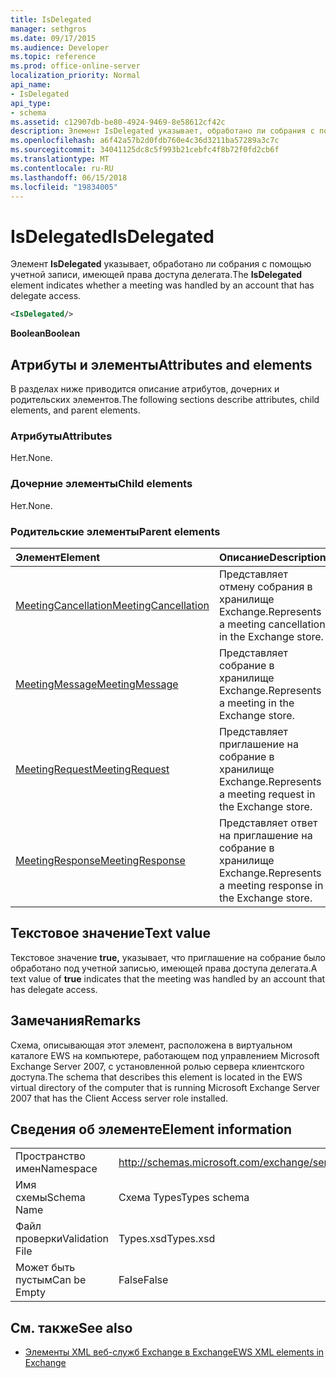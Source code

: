 ```yaml
---
title: IsDelegated
manager: sethgros
ms.date: 09/17/2015
ms.audience: Developer
ms.topic: reference
ms.prod: office-online-server
localization_priority: Normal
api_name:
- IsDelegated
api_type:
- schema
ms.assetid: c12907db-be80-4924-9469-8e58612cf42c
description: Элемент IsDelegated указывает, обработано ли собрания с помощью учетной записи, имеющей права доступа делегата.
ms.openlocfilehash: a6f42a57b2d0fdb760e4c36d3211ba57289a3c7c
ms.sourcegitcommit: 34041125dc8c5f993b21cebfc4f8b72f0fd2cb6f
ms.translationtype: MT
ms.contentlocale: ru-RU
ms.lasthandoff: 06/15/2018
ms.locfileid: "19834005"
---
```

# <a name="isdelegated"></a><span data-ttu-id="b5908-103">IsDelegated</span><span class="sxs-lookup"><span data-stu-id="b5908-103">IsDelegated</span></span>

<span data-ttu-id="b5908-104">Элемент **IsDelegated** указывает, обработано ли собрания с помощью учетной записи, имеющей права доступа делегата.</span><span class="sxs-lookup"><span data-stu-id="b5908-104">The **IsDelegated** element indicates whether a meeting was handled by an account that has delegate access.</span></span> 
  
```xml
<IsDelegated/>
```

 <span data-ttu-id="b5908-105">**Boolean**</span><span class="sxs-lookup"><span data-stu-id="b5908-105">**Boolean**</span></span>
## <a name="attributes-and-elements"></a><span data-ttu-id="b5908-106">Атрибуты и элементы</span><span class="sxs-lookup"><span data-stu-id="b5908-106">Attributes and elements</span></span>

<span data-ttu-id="b5908-107">В разделах ниже приводится описание атрибутов, дочерних и родительских элементов.</span><span class="sxs-lookup"><span data-stu-id="b5908-107">The following sections describe attributes, child elements, and parent elements.</span></span>
  
### <a name="attributes"></a><span data-ttu-id="b5908-108">Атрибуты</span><span class="sxs-lookup"><span data-stu-id="b5908-108">Attributes</span></span>

<span data-ttu-id="b5908-109">Нет.</span><span class="sxs-lookup"><span data-stu-id="b5908-109">None.</span></span>
  
### <a name="child-elements"></a><span data-ttu-id="b5908-110">Дочерние элементы</span><span class="sxs-lookup"><span data-stu-id="b5908-110">Child elements</span></span>

<span data-ttu-id="b5908-111">Нет.</span><span class="sxs-lookup"><span data-stu-id="b5908-111">None.</span></span>
  
### <a name="parent-elements"></a><span data-ttu-id="b5908-112">Родительские элементы</span><span class="sxs-lookup"><span data-stu-id="b5908-112">Parent elements</span></span>

|<span data-ttu-id="b5908-113">**Элемент**</span><span class="sxs-lookup"><span data-stu-id="b5908-113">**Element**</span></span>|<span data-ttu-id="b5908-114">**Описание**</span><span class="sxs-lookup"><span data-stu-id="b5908-114">**Description**</span></span>|
|:-----|:-----|
|[<span data-ttu-id="b5908-115">MeetingCancellation</span><span class="sxs-lookup"><span data-stu-id="b5908-115">MeetingCancellation</span></span>](meetingcancellation.md) <br/> |<span data-ttu-id="b5908-116">Представляет отмену собрания в хранилище Exchange.</span><span class="sxs-lookup"><span data-stu-id="b5908-116">Represents a meeting cancellation in the Exchange store.</span></span>  <br/> |
|[<span data-ttu-id="b5908-117">MeetingMessage</span><span class="sxs-lookup"><span data-stu-id="b5908-117">MeetingMessage</span></span>](meetingmessage.md) <br/> |<span data-ttu-id="b5908-118">Представляет собрание в хранилище Exchange.</span><span class="sxs-lookup"><span data-stu-id="b5908-118">Represents a meeting in the Exchange store.</span></span>  <br/> |
|[<span data-ttu-id="b5908-119">MeetingRequest</span><span class="sxs-lookup"><span data-stu-id="b5908-119">MeetingRequest</span></span>](meetingrequest.md) <br/> |<span data-ttu-id="b5908-120">Представляет приглашение на собрание в хранилище Exchange.</span><span class="sxs-lookup"><span data-stu-id="b5908-120">Represents a meeting request in the Exchange store.</span></span>  <br/> |
|[<span data-ttu-id="b5908-121">MeetingResponse</span><span class="sxs-lookup"><span data-stu-id="b5908-121">MeetingResponse</span></span>](meetingresponse.md) <br/> |<span data-ttu-id="b5908-122">Представляет ответ на приглашение на собрание в хранилище Exchange.</span><span class="sxs-lookup"><span data-stu-id="b5908-122">Represents a meeting response in the Exchange store.</span></span>  <br/> |
   
## <a name="text-value"></a><span data-ttu-id="b5908-123">Текстовое значение</span><span class="sxs-lookup"><span data-stu-id="b5908-123">Text value</span></span>

<span data-ttu-id="b5908-124">Текстовое значение **true,** указывает, что приглашение на собрание было обработано под учетной записью, имеющей права доступа делегата.</span><span class="sxs-lookup"><span data-stu-id="b5908-124">A text value of **true** indicates that the meeting was handled by an account that has delegate access.</span></span> 
  
## <a name="remarks"></a><span data-ttu-id="b5908-125">Замечания</span><span class="sxs-lookup"><span data-stu-id="b5908-125">Remarks</span></span>

<span data-ttu-id="b5908-126">Схема, описывающая этот элемент, расположена в виртуальном каталоге EWS на компьютере, работающем под управлением Microsoft Exchange Server 2007, с установленной ролью сервера клиентского доступа.</span><span class="sxs-lookup"><span data-stu-id="b5908-126">The schema that describes this element is located in the EWS virtual directory of the computer that is running Microsoft Exchange Server 2007 that has the Client Access server role installed.</span></span>
  
## <a name="element-information"></a><span data-ttu-id="b5908-127">Сведения об элементе</span><span class="sxs-lookup"><span data-stu-id="b5908-127">Element information</span></span>

|||
|:-----|:-----|
|<span data-ttu-id="b5908-128">Пространство имен</span><span class="sxs-lookup"><span data-stu-id="b5908-128">Namespace</span></span>  <br/> |http://schemas.microsoft.com/exchange/services/2006/types  <br/> |
|<span data-ttu-id="b5908-129">Имя схемы</span><span class="sxs-lookup"><span data-stu-id="b5908-129">Schema Name</span></span>  <br/> |<span data-ttu-id="b5908-130">Схема Types</span><span class="sxs-lookup"><span data-stu-id="b5908-130">Types schema</span></span>  <br/> |
|<span data-ttu-id="b5908-131">Файл проверки</span><span class="sxs-lookup"><span data-stu-id="b5908-131">Validation File</span></span>  <br/> |<span data-ttu-id="b5908-132">Types.xsd</span><span class="sxs-lookup"><span data-stu-id="b5908-132">Types.xsd</span></span>  <br/> |
|<span data-ttu-id="b5908-133">Может быть пустым</span><span class="sxs-lookup"><span data-stu-id="b5908-133">Can be Empty</span></span>  <br/> |<span data-ttu-id="b5908-134">False</span><span class="sxs-lookup"><span data-stu-id="b5908-134">False</span></span>  <br/> |
   
## <a name="see-also"></a><span data-ttu-id="b5908-135">См. также</span><span class="sxs-lookup"><span data-stu-id="b5908-135">See also</span></span>



- [<span data-ttu-id="b5908-136">Элементы XML веб-служб Exchange в Exchange</span><span class="sxs-lookup"><span data-stu-id="b5908-136">EWS XML elements in Exchange</span></span>](ews-xml-elements-in-exchange.md)

